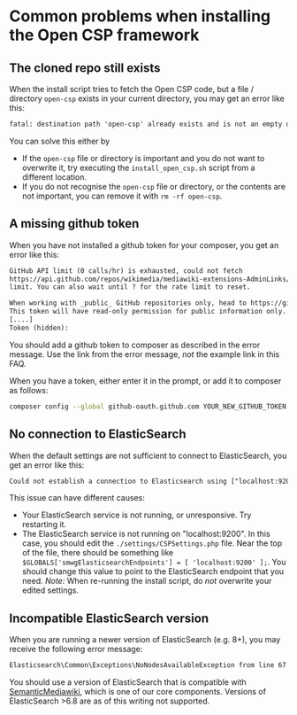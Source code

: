 # Common problems when installing the Open CSP framework

## The cloned repo still exists

When the install script tries to fetch the Open CSP code, but a file / directory `open-csp` exists in your current directory, you may get an error like this:
```txt
fatal: destination path 'open-csp' already exists and is not an empty directory.
```
You can solve this either by
- If the `open-csp` file or directory is important and you do not want to overwrite it, try executing the `install_open_csp.sh` script from a different location.
- If you do not recognise the `open-csp` file or directory, or the contents are not important, you can remove it with `rm -rf open-csp`.

## A missing github token

When you have not installed a github token for your composer, you get an error like this:

```txt
GitHub API limit (0 calls/hr) is exhausted, could not fetch 
https://api.github.com/repos/wikimedia/mediawiki-extensions-AdminLinks/commits/f05dd41a94bbbfbf707d4d7ac9911143657d6f9c. Create a GitHub OAuth token to go over the API rate 
limit. You can also wait until ? for the rate limit to reset.

When working with _public_ GitHub repositories only, head to https://github.com/settings/tokens/new?scopes=&description=Composer+on+wiki+example+com+1970-01-01+0000 to retrieve a token.
This token will have read-only permission for public information only.
[....]
Token (hidden):
```

You should add a github token to composer as described in the error message. Use the link from the error message, *not* the example link in this FAQ.

When you have a token, either enter it in the prompt, or add it to composer as follows:
```sh
composer config --global github-oauth.github.com YOUR_NEW_GITHUB_TOKEN
```

## No connection to ElasticSearch

When the default settings are not sufficient to connect to ElasticSearch, you get an error like this:

```txt
Could not establish a connection to Elasticsearch using ["localhost:9200"]
```

This issue can have different causes:
- Your ElasticSearch service is not running, or unresponsive. Try restarting it.
- The ElasticSearch service is not running on "localhost:9200". In this case, you should edit the `./settings/CSPSettings.php` file.
  Near the top of the file, there should be something like `$GLOBALS['smwgElasticsearchEndpoints'] = [ 'localhost:9200' ];`.
  You should change this value to point to the ElasticSearch endpoint that you need.
  *Note:* When re-running the install script, do _not_ overwrite your edited settings.

## Incompatible ElasticSearch version

When you are running a newer version of ElasticSearch (e.g. 8+), you may receive the following error message:

```txt
Elasticsearch\Common\Exceptions\NoNodesAvailableException from line 67 of /var/www/mediawiki/vendor/elasticsearch/elasticsearch/src/Elasticsearch/ConnectionPool/StaticNoPingConnectionPool.php: No alive nodes found in your cluster
```

You should use a version of ElasticSearch that is compatible with [SemanticMediawiki](https://www.semantic-mediawiki.org/wiki/Help:ElasticStore), which is one of our core components.
Versions of ElasticSearch >6.8 are as of this writing not supported.
